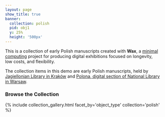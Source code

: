 ```yaml
---
layout: page
show_title: true
banner:
  collection: polish
  pid: obj1
  y: 25%
  height: '500px'
---
```

This is a collection of early Polish manuscripts created with __Wax__, a [minimal computing](http://go-dh.github.io/mincomp/) project for producing digital exhibitions focused on longevity, low costs, and flexibility.

The collection items in this demo are early Polish manuscripts, held by [Jagiellonian Library in Kraków](https://jbc.bj.uj.edu.pl) and [Polona, digital section of National Library in Warsaw](polona.pl).


### Browse the Collection

{% include collection_gallery.html facet_by='object_type' collection='polish' %}
